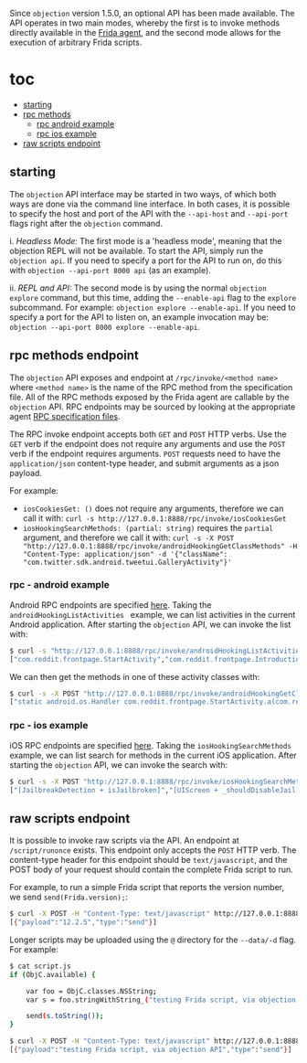 Since `objection` version 1.5.0, an optional API has been made available. The API operates in two main modes, whereby the first is to invoke methods directly available in the [Frida agent](https://github.com/sensepost/objection/tree/master/agent), and the second mode allows for the execution of arbitrary Frida scripts.

# toc
- [starting](#starting)
- [rpc methods](#rpc-methods-endpoint)
  - [rpc android example](#rpc---android-example)
  - [rpc ios example](#rpc---ios-example)
- [raw scripts endpoint](#raw-scripts-endpoint)

## starting
The `objection` API interface may be started in two ways, of which both ways are done via the command line interface. In both cases, it is possible to specify the host and port of the API with the `--api-host` and `--api-port` flags right after the `objection` command.

i. *Headless Mode:* The first mode is a 'headless mode', meaning that the objection REPL will not be available. To start the API, simply run the `objection api`. If you need to specify a port for the API to run on, do this with `objection --api-port 8000 api` (as an example).

ii. *REPL and API:* The second mode is by using the normal `objection explore` command, but this time, adding the `--enable-api` flag to the `explore` subcommand. For example: `objection explore --enable-api`. If you need to specify a port for the API to listen on, an example invocation may be: `objection --api-port 8000 explore --enable-api`.

## rpc methods endpoint
The `objection` API exposes and endpoint at `/rpc/invoke/<method name>` where `<method name>` is the name of the RPC method from the specification file. All of the RPC methods exposed by the Frida agent are callable by the `objection` API. RPC endpoints may be sourced by looking at the appropriate agent [RPC specification files](https://github.com/sensepost/objection/tree/master/agent/src/rpc).

The RPC invoke endpoint accepts both `GET` and `POST` HTTP verbs. Use the `GET` verb if the endpoint does not require any arguments and use the `POST` verb if the endpoint requires arguments. `POST` requests need to have the `application/json` content-type header, and submit arguments as a json payload.

For example:

- `iosCookiesGet: ()` does not require any arguments, therefore we can call it with: `curl -s http://127.0.0.1:8888/rpc/invoke/iosCookiesGet`
- `iosHookingSearchMethods: (partial: string)` requires the `partial` argument, and therefore we call it with: `curl -s -X POST "http://127.0.0.1:8888/rpc/invoke/androidHookingGetClassMethods" -H "Content-Type: application/json" -d '{"className": "com.twitter.sdk.android.tweetui.GalleryActivity"}'`

### rpc - android example
Android RPC endpoints are specified [here](https://github.com/sensepost/objection/blob/master/agent/src/rpc/android.ts). Taking the `androidHookingListActivities ` example, we can list activities in the current Android application. After starting the `objection` API, we can invoke the list with:

```bash
$ curl -s "http://127.0.0.1:8888/rpc/invoke/androidHookingListActivities"
["com.reddit.frontpage.StartActivity","com.reddit.frontpage.IntroductionActivity", ... snip ...]
```

We can then get the methods in one of these activity classes with:

```bash
$ curl -s -X POST "http://127.0.0.1:8888/rpc/invoke/androidHookingGetClassMethods" -H "Content-Type: application/json" -d '{"className": "com.reddit.frontpage.StartActivity"}'
["static android.os.Handler com.reddit.frontpage.StartActivity.a(com.reddit.frontpage.StartActivity)","private void com.reddit.frontpage.StartActivity.a()", ... snip ...]
```

### rpc - ios example
iOS RPC endpoints are specified [here](https://github.com/sensepost/objection/blob/master/agent/src/rpc/ios.ts). Taking the `iosHookingSearchMethods ` example, we can list search for methods in the current iOS application. After starting the `objection` API, we can invoke the search with:

```bash
$ curl -s -X POST "http://127.0.0.1:8888/rpc/invoke/iosHookingSearchMethods" -H "Content-Type: application/json" -d '{"partial": "jail"}'
["[JailbreakDetection + isJailbroken]","[UIScreen + _shouldDisableJail]", ... snip ...]
```

## raw scripts endpoint
It is possible to invoke raw scripts via the API. An endpoint at `/script/runonce` exists. This endpoint only accepts the `POST` HTTP verb. The content-type header for this endpoint should be `text/javascript`, and the POST body of your request should contain the complete Frida script to run.

For example, to run a simple Frida script that reports the version number, we send `send(Frida.version);`:

```bash
$ curl -X POST -H "Content-Type: text/javascript" http://127.0.0.1:8888/script/runonce -d "send(Frida.version);"
[{"payload":"12.2.5","type":"send"}]
```

Longer scripts may be uploaded using the `@` directory for the `--data/-d` flag. For example:

```bash
$ cat script.js
if (ObjC.available) {

    var foo = ObjC.classes.NSString;
    var s = foo.stringWithString_("testing Frida script, via objection API");

    send(s.toString());
}

$ curl -X POST -H "Content-Type: text/javascript" http://127.0.0.1:8888/script/runonce -d "@script.js"
[{"payload":"testing Frida script, via objection API","type":"send"}]
```